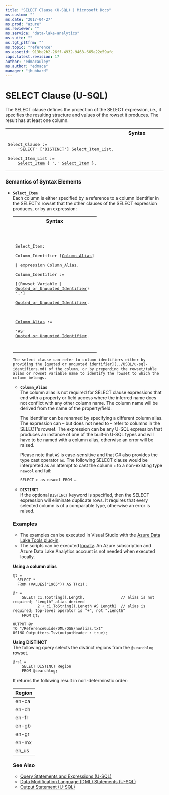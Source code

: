```yaml
---
title: "SELECT Clause (U-SQL) | Microsoft Docs"
ms.custom: ""
ms.date: "2017-04-27"
ms.prod: "azure"
ms.reviewer: ""
ms.service: "data-lake-analytics"
ms.suite: ""
ms.tgt_pltfrm: ""
ms.topic: "reference"
ms.assetid: 913be2b2-26ff-4932-9468-665a22e59afc
caps.latest.revision: 17
author: "edmacauley"
ms.author: "edmaca"
manager: "jhubbard"
---
```

# SELECT Clause (U-SQL)
The SELECT clause defines the projection of the SELECT expression, i.e., it specifies the resulting structure and values of the rowset it produces. The result has at least one column.  
  
<table><th>Syntax</th><tr><td><pre>
Select_Clause :=                                                                                         
    'SELECT' ['<a href="#dist">DISTINCT</a>'] Select_Item_List.<br />
Select_Item_List :=  
    <a href="#s_item">Select_Item</a> { ',' <a href="#s_item">Select_Item</a> }.
</pre></td></tr></table>

### Semantics of Syntax Elements    
- <a name="s_item"></a>**`Select_Item`**  
Each column is either specified by a reference to a column identifier in the SELECT’s rowset that the other clauses of the SELECT expression produces, or by an expression:

   <table><th>Syntax</th><tr><td><pre>
Select_Item:                                                                                        
    Column_Identifier [<a href="#col_alias">Column_Alias</a>]  
|   expression <a href="#col_alias">Column_Alias</a>.<br />
Column_Identifier :=  
    [(Rowset_Variable | <a href="u-sql-identifiers.md">Quoted_or_Unquoted_Identifier</a>) '.']  
    <a href="u-sql-identifiers.md">Quoted_or_Unquoted_Identifier</a>.<br /><br />     
<a href="#col_alias">Column_Alias</a> :=  
    'AS' <a href="u-sql-identifiers.md">Quoted_or_Unquoted_Identifier</a>.  
</pre></td></tr></table>
  
    The select clause can refer to column identifiers either by providing the [quoted or unquoted identifier](../USQL/u-sql-identifiers.md) of the column, or by prepending the rowset/table alias or rowset variable name to identify the rowset to which the column belongs.  
    
-   <a name="col_alias"></a>**`Column_Alias`**      
    The column alias is not  required for SELECT clause expressions that end with a property or field access where the inferred name does not conflict with any other column name. The column name will be derived from the name of the property/field.
  
    The identifier can be renamed by specifying a different column alias. The expression can – but does not need to – refer to columns in the SELECT’s rowset. The expression can be any U-SQL expression that produces an instance of one of the built-in U-SQL types and will have to be named with a column alias, otherwise an error will be raised.  
  
    Please note that `AS` is case-sensitive and that C# also provides the type cast operator `as`. The following SELECT clause would be interpreted as an attempt to cast the column `c` to a non-existing type `newcol` and fail:  
 
    ```
    SELECT c as newcol FROM …
    ```

-   <a name="dist"></a>**`DISTINCT`**  
If the optional `DISTINCT` keyword is specified, then the SELECT expression will eliminate duplicate rows. It requires that every selected column is of a comparable type, otherwise an error is raised.  
  
### Examples
- The examples can be executed in Visual Studio with the [Azure Data Lake Tools plug-in](https://www.microsoft.com/download/details.aspx?id=49504).  
- The scripts can be executed [locally](https://docs.microsoft.com/azure/data-lake-analytics/data-lake-analytics-data-lake-tools-get-started#run-u-sql-locally).  An Azure subscription and Azure Data Lake Analytics account is not needed when executed locally.

**Using a column alias**  
```
@t =
  SELECT *
  FROM (VALUES("1965")) AS T(c1);

@r =
    SELECT c1.ToString().Length,                // alias is not required; "Length" alias derived
           2 + c1.ToString().Length AS Length2  // alias is required; top-level operator is "+", not ".Length"
    FROM @t;

OUTPUT @r
TO "/ReferenceGuide/DML/QSE/noAlias.txt"
USING Outputters.Tsv(outputHeader : true);
```

**Using DISTINCT**   
The following query selects the distinct regions from the `@searchlog` rowset.  
```
@rs1 =     
    SELECT DISTINCT Region  
    FROM @searchlog;
```
It returns the following result in non-determinstic order:  
  
Region |  
--------- |  
en-ca |   
en-ch |   
en-fr |   
en-gb |   
en-gr |   
en-mx |   
en_us |   
  
### See Also 
* [Query Statements and Expressions (U-SQL)](../USQL/query-statements-and-expressions-u-sql.md)
* [Data Modification Language (DML) Statements (U-SQL)](../USQL/data-modification-language-dml-statements-u-sql.md)    
* [Output Statement (U-SQL)](../USQL/output-statement-u-sql.md)  



